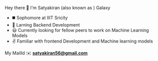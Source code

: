 <!--
**galaxey56/galaxey56** is a ✨ _special_ ✨ repository because its `README.md` (this file) appears on your GitHub profile.

Here are some ideas to get you started:
-->
  Hey there 👋 I'm Satyakiran (also known as ) Galaxy
- ◼️ Sophomore at IIIT Sricity
- 🌱 Larning Backend Development
- 😃 Currently looking for fellow peers to work on Machine Learning Models
- :v: Familiar with frontend Development and Machine learning models

My MailId️ ✉️ **satyakiran56@gmail.com**
